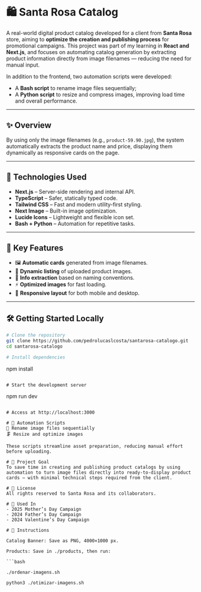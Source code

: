 # 🛍️ Santa Rosa Catalog

A real-world digital product catalog developed for a client from **Santa Rosa** store, aiming to **optimize the creation and publishing process** for promotional campaigns. This project was part of my learning in **React and Next.js**, and focuses on automating catalog generation by extracting product information directly from image filenames — reducing the need for manual input.

In addition to the frontend, two automation scripts were developed:
- A **Bash script** to rename image files sequentially;
- A **Python script** to resize and compress images, improving load time and overall performance.

---

## ✨ Overview

By using only the image filenames (e.g., `product-59.90.jpg`), the system automatically extracts the product name and price, displaying them dynamically as responsive cards on the page.

---

## 🚀 Technologies Used

- **Next.js** – Server-side rendering and internal API.
- **TypeScript** – Safer, statically typed code.
- **Tailwind CSS** – Fast and modern utility-first styling.
- **Next Image** – Built-in image optimization.
- **Lucide Icons** – Lightweight and flexible icon set.
- **Bash + Python** – Automation for repetitive tasks.

---

## 🧪 Key Features

- 🖼️ **Automatic cards** generated from image filenames.  
- 📁 **Dynamic listing** of uploaded product images.  
- 🧾 **Info extraction** based on naming conventions.  
- ⚡ **Optimized images** for fast loading.  
- 📲 **Responsive layout** for both mobile and desktop.  

---

## 🛠️ Getting Started Locally

```bash
# Clone the repository
git clone https://github.com/pedrolucaslcosta/santarosa-catalogo.git
cd santarosa-catalogo

# Install dependencies
```
npm install
```

# Start the development server
```
npm run dev
```

# Access at http://localhost:3000

# 🐚 Automation Scripts
🔁 Rename image files sequentially
🗜️ Resize and optimize images

These scripts streamline asset preparation, reducing manual effort before uploading.

# 🎯 Project Goal
To save time in creating and publishing product catalogs by using automation to turn image files directly into ready-to-display product cards — with minimal technical steps required from the client.

# 📄 License
All rights reserved to Santa Rosa and its collaborators.

# 📅 Used In
- 2025 Mother’s Day Campaign
- 2024 Father’s Day Campaign
- 2024 Valentine’s Day Campaign

# 🧾 Instructions

Catalog Banner: Save as PNG, 4000×1000 px.

Products: Save in ./products, then run:

```bash

./ordenar-imagens.sh

python3 ./otimizar-imagens.sh

```